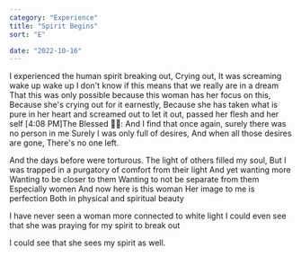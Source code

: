 ```yaml
---
category: "Experience" 
title: "Spirit Begins"
sort: "E" 

date: "2022-10-16"
---
```


I experienced the human spirit breaking out, 
Crying out,
It was screaming wake up wake up
I don't know if this means that we really are in a dream 
That this was only possible because this woman has her focus on this, 
Because she's crying out for it earnestly, 
Because she has taken what is pure in her heart and screamed out to let it out, passed her flesh and her self
[4:08 PM]The Blessed 🧞✨: And I find that once again, surely there was no person in me
Surely I was only full of desires, 
And when all those desires are gone,
There's no one left. 

And the days before were torturous. 
The light of others filled my soul, 
But I was trapped in a purgatory of comfort from their light
And yet wanting more
Wanting to be closer to them
Wanting to not be separate from them  
Especially women 
And now here is this woman
Her image to me is perfection 
Both in physical and spiritual beauty

I have never seen a woman more connected to white light
I could even see that she was praying for my spirit to break out

I could see that she sees my spirit as well. 

<!--
And I'm so confused
Because I cannot tell if I desire her
I cannot tell if I want more
I can't tell what I want from her
Unlike others I'm attracted to, 
I do not feel pulled towards her. 

Actually my distance is kept from her. 

When I sense my spiritual connection with other beings, 
Especially those very high in light
There is usually a bond.
[4:15 PM]The Blessed 🧞✨: With this woman instead of a bond, I  sense a giant wall of light. It is a thick barrier. 
At first I thought that this was simply her presence,
But now I think this is actually our two souls in contact. 

I have asked God if this means that she is a sister
[4:15 PM]The Blessed 🧞✨: I've had no indication that she is a sister
[4:17 PM]The Blessed 🧞✨: And for some reason when I think of her 
I think about David. 
David's worst crime
He saw a woman and he wanted her. 
She was married. 
He had her husband killed. 

If I were to want this woman and she was not for me 
Would I want to murder her husband to marry her?
[4:18 PM]The Blessed 🧞✨: The worst part is when I go to this other church, 

If I lose that purity in my soul that I'm tasting right now 

I don't know what I will do when I can't find it again.
-->